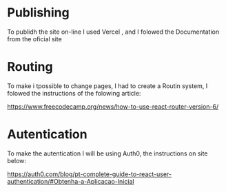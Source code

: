 # Publishing

To publidh the site on-line I used Vercel , and I folowed the Documentation from the oficial site

# Routing

To make i tpossible to change pages, I had to create a  Routin system, I folowed the instructions of the folowing article: 

https://www.freecodecamp.org/news/how-to-use-react-router-version-6/

# Autentication 

To make the autentication I will be using Auth0, the instructions on site below: 

https://auth0.com/blog/pt-complete-guide-to-react-user-authentication/#Obtenha-a-Aplicacao-Inicial